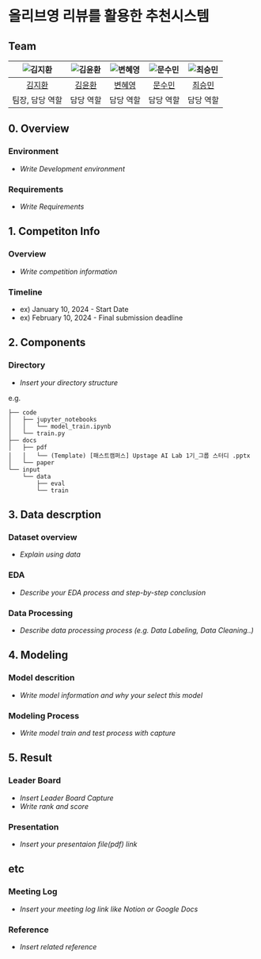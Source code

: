 # 올리브영 리뷰를 활용한 추천시스템
## Team

| ![김지환](https://avatars.githubusercontent.com/u/17960812?v=4) | ![김윤환](https://avatars.githubusercontent.com/u/75008760?v=4) | ![변혜영](https://avatars.githubusercontent.com/u/165775145?v=4) | ![문수민](https://avatars.githubusercontent.com/u/50396041?v=4) | ![최승민](https://avatars.githubusercontent.com/u/127364272?v=4) |
| :--------------------------------------------------------------: | :--------------------------------------------------------------: | :--------------------------------------------------------------: | :--------------------------------------------------------------: | :--------------------------------------------------------------: |
|            [김지환](https://github.com/jihwanK)             |            [김윤환](https://github.com/yoon-py)             |            [변혜영](https://github.com/jenny20240401)             |            [문수민](https://github.com/soomin8442)             |            [최승민](https://github.com/choivember)             |
|                            팀장, 담당 역할                             |                            담당 역할                             |                            담당 역할                             |                            담당 역할                             |                            담당 역할                             |

## 0. Overview
### Environment
- _Write Development environment_

### Requirements
- _Write Requirements_

## 1. Competiton Info

### Overview

- _Write competition information_

### Timeline

- ex) January 10, 2024 - Start Date
- ex) February 10, 2024 - Final submission deadline

## 2. Components

### Directory

- _Insert your directory structure_

e.g.
```
├── code
│   ├── jupyter_notebooks
│   │   └── model_train.ipynb
│   └── train.py
├── docs
│   ├── pdf
│   │   └── (Template) [패스트캠퍼스] Upstage AI Lab 1기_그룹 스터디 .pptx
│   └── paper
└── input
    └── data
        ├── eval
        └── train
```

## 3. Data descrption

### Dataset overview

- _Explain using data_

### EDA

- _Describe your EDA process and step-by-step conclusion_

### Data Processing

- _Describe data processing process (e.g. Data Labeling, Data Cleaning..)_

## 4. Modeling

### Model descrition

- _Write model information and why your select this model_

### Modeling Process

- _Write model train and test process with capture_

## 5. Result

### Leader Board

- _Insert Leader Board Capture_
- _Write rank and score_

### Presentation

- _Insert your presentaion file(pdf) link_

## etc

### Meeting Log

- _Insert your meeting log link like Notion or Google Docs_

### Reference

- _Insert related reference_
